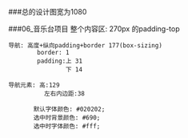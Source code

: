 ###总的设计图宽为1080

###06_音乐台项目
	整个内容区: 270px 的padding-top
	
	导航: 高度+纵向padding+border 177(box-sizing)
			border: 1
			padding:上 31
					下 14
	
	导航元素: 高:129
			  左右内边距:38
			  
           默认字体颜色: #020202;
           选中时背景颜色: #690;
           选中时字体颜色: #fff;
	
	
		
		



